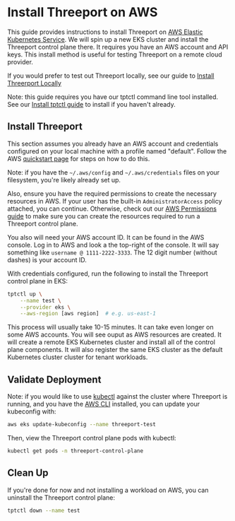 # Install Threeport on AWS

This guide provides instructions to install Threeport on
[AWS Elastic Kubernetes Service](https://aws.amazon.com/eks/).  We will spin up
a new EKS cluster and install the Threeport control plane there.  It requires you
have an AWS account and API keys.  This install method is useful for testing
Threeport on a remote cloud provider.

If you would prefer to test out Threeport locally, see our guide to [Install
Threerport Locally](install-threeport-local.md)

Note: this guide requires you have our tptctl command line tool installed.  See
our [Install tptctl guide](install-tptctl.md) to install if you haven't already.

## Install Threeport

This section assumes you already have an AWS account and credentials configured on
your local machine with a profile named "default".  Follow the AWS
[quickstart page](https://docs.aws.amazon.com/cli/latest/userguide/getting-started-quickstart.html)
for steps on how to do this.

Note: if you have the `~/.aws/config` and `~/.aws/credentials` files on your
filesystem, you're likely already set up.

Also, ensure you have the required permissions to create the necessary resources
in AWS.  If your user has the built-in `AdministratorAccess` policy attached, you can
continue.  Otherwise, check out our [AWS Permissions guide](/guides/aws-iam)
to make sure you can create the resources required to run a Threeport control plane.

You also will need your AWS account ID.  It can be found in the AWS console.
Log in to AWS and look a the top-right of the console.  It will say something like
`username @ 1111-2222-3333`.  The 12 digit number (without dashes) is your account ID.

With credentials configured, run the following to install the Threeport control plane in EKS:

```bash
tptctl up \
    --name test \
    --provider eks \
    --aws-region [aws region]  # e.g. us-east-1
```

This process will usually take 10-15 minutes.  It can take even longer on some
AWS accounts.  You will see ouput as AWS resources are created. It will create a remote
EKS Kubernetes cluster and install all of the control plane components.  It will also
register the same EKS cluster as the default Kubernetes cluster
cluster for tenant workloads.

## Validate Deployment

Note: if you would like to use
[kubectl](https://kubernetes.io/docs/tasks/tools/#kubectl)
against the cluster where Threeport is
running, and you have the [AWS CLI](https://aws.amazon.com/cli/)
installed, you can update your kubeconfig
with:

```bash
aws eks update-kubeconfig --name threeport-test
```

Then, view the Threeport control plane pods with kubectl:

```bash
kubectl get pods -n threeport-control-plane
```

<!---
## Next Steps

Next, we suggest you deploy a sample workload to AWS using Threeport.  It will
give you clear idea of Threeport's dependency management capabilities.  See our
[Deploy Workload on AWS guide](deploy-workload-aws.md) for instructions.
--->

## Clean Up

If you're done for now and not installing a workload on AWS, you can
uninstall the Threeport control plane:

```bash
tptctl down --name test
```

